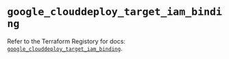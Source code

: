 # `google_clouddeploy_target_iam_binding`

Refer to the Terraform Registory for docs: [`google_clouddeploy_target_iam_binding`](https://registry.terraform.io/providers/hashicorp/google/5.26.0/docs/resources/clouddeploy_target_iam_binding).
